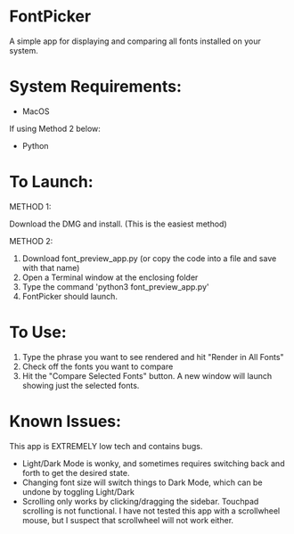 # FontPicker
A simple app for displaying and comparing all fonts installed on your system.

# System Requirements:
- MacOS
  
If using Method 2 below:
- Python

# To Launch:
METHOD 1:

Download the DMG and install. (This is the easiest method)

METHOD 2:
1. Download font_preview_app.py (or copy the code into a file and save with that name)
2. Open a Terminal window at the enclosing folder
3. Type the command 'python3 font_preview_app.py'
4. FontPicker should launch.

# To Use:
1. Type the phrase you want to see rendered and hit "Render in All Fonts"
2. Check off the fonts you want to compare
3. Hit the "Compare Selected Fonts" button. A new window will launch showing just the selected fonts.

# Known Issues:
This app is EXTREMELY low tech and contains bugs.
- Light/Dark Mode is wonky, and sometimes requires switching back and forth to get the desired state.
- Changing font size will switch things to Dark Mode, which can be undone by toggling Light/Dark
- Scrolling only works by clicking/dragging the sidebar. Touchpad scrolling is not functional. I have not tested this app with a scrollwheel mouse, but I suspect that scrollwheel will not work either.
